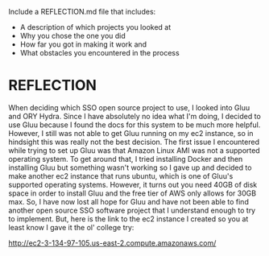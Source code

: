 Include a REFLECTION.md file that includes:
* A description of which projects you looked at
* Why you chose the one you did
* How far you got in making it work and
* What obstacles you encountered in the process

# REFLECTION

When deciding which SSO open source project to use, I looked into Gluu and ORY Hydra.
Since I have absolutely no idea what I'm doing, I decided to use Gluu because I found
the docs for this system to be much more helpful. However, I still was not able to get
Gluu running on my ec2 instance, so in hindsight this was really not the best decision.
The first issue I encountered while trying to set up Gluu was that Amazon Linux AMI was
not a supported operating system. To get around that, I tried installing Docker and
then installing Gluu but something wasn't working so I gave up and decided to make another
ec2 instance that runs ubuntu, which is one of Gluu's supported operating systems. However,
it turns out you need 40GB of disk space in order to install Gluu and the free tier of AWS
only allows for 30GB max. So, I have now lost all hope for Gluu and have not been able to
find another open source SSO software project that I understand enough to try to implement.
But, here is the link to the ec2 instance I created so you at least know I gave it the ol'
college try:

http://ec2-3-134-97-105.us-east-2.compute.amazonaws.com/

